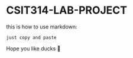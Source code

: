 # CSIT314-LAB-PROJECT
this is how to use markdown:
```
just copy and paste
```
Hope you like ducks 🪿

